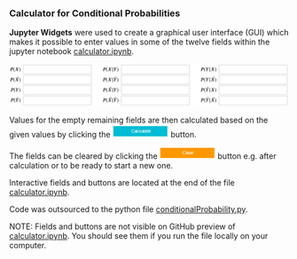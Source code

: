 ### Calculator for Conditional Probabilities
**Jupyter Widgets** were used to create a graphical user interface (GUI) which makes it possible to enter values in some of the twelve fields within the jupyter notebook [calculator.ipynb](calculator.ipynb).

![Fields](Fields.PNG)

Values for the empty remaining fields are then calculated based on the given values by clicking the <img src="ButtonCalculate.PNG" alt="drawing" width="20%"/> button.

The fields can be cleared by clicking the <img src="ButtonClear.PNG" alt="drawing" width="20%"/> button e.g. after calculation or to be ready to start a new one.

Interactive fields and buttons are located at the end of the file [calculator.ipynb](calculator.ipynb).

Code was outsourced to the python file [conditionalProbability.py](conditionalProbability.py).

NOTE: Fields and buttons are not visible on GitHub preview of [calculator.ipynb](calculator.ipynb). You should see them if you run the file locally on your computer.

